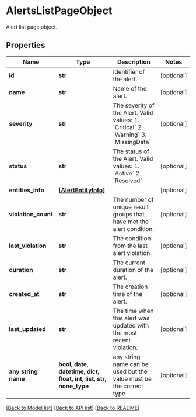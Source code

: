 # AlertsListPageObject

Alert list page object.

## Properties
Name | Type | Description | Notes
------------ | ------------- | ------------- | -------------
**id** | **str** | Identifier of the alert. | [optional] 
**name** | **str** | Name of the alert. | [optional] 
**severity** | **str** | The severity of the Alert. Valid values:   1. &#x60;Critical&#x60;   2. &#x60;Warning&#x60;   3. &#x60;MissingData&#x60; | [optional] 
**status** | **str** | The status of the Alert. Valid values:   1. &#x60;Active&#x60;   2. &#x60;Resolved&#x60; | [optional] 
**entities_info** | [**[AlertEntityInfo]**](AlertEntityInfo.md) |  | [optional] 
**violation_count** | **str** | The number of unique result groups that have met the alert condition. | [optional] 
**last_violation** | **str** | The condition from the last alert violation. | [optional] 
**duration** | **str** | The current duration of the alert. | [optional] 
**created_at** | **str** | The creation time of the alert. | [optional] 
**last_updated** | **str** | The time when this alert was updated with the most recent violation. | [optional] 
**any string name** | **bool, date, datetime, dict, float, int, list, str, none_type** | any string name can be used but the value must be the correct type | [optional]

[[Back to Model list]](../README.md#documentation-for-models) [[Back to API list]](../README.md#documentation-for-api-endpoints) [[Back to README]](../README.md)


